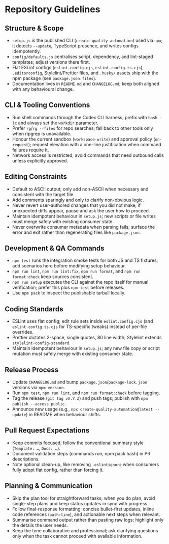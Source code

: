 # Repository Guidelines

## Structure & Scope

- `setup.js` is the published CLI (`create-quality-automation`) used via `npx`; it detects `--update`, TypeScript presence, and writes configs idempotently.
- `config/defaults.js` centralises script, dependency, and lint-staged templates; adjust versions there first.
- Flat ESLint configs (`eslint.config.cjs`, `eslint.config.ts.cjs`), `.editorconfig`, Stylelint/Prettier files, and `.husky/` assets ship with the npm package (see `package.json:files`).
- Documentation lives in `README.md` and `CHANGELOG.md`; keep both aligned with any behavioural change.

## CLI & Tooling Conventions

- Run shell commands through the Codex CLI harness; prefix with `bash -lc` and always set the `workdir` parameter.
- Prefer `rg`/`rg --files` for repo searches; fall back to other tools only when ripgrep is unavailable.
- Honour the current sandbox (`workspace-write`) and approval policy (`on-request`); request elevation with a one-line justification when command failures require it.
- Network access is restricted; avoid commands that need outbound calls unless explicitly approved.

## Editing Constraints

- Default to ASCII output; only add non-ASCII when necessary and consistent with the target file.
- Add comments sparingly and only to clarify non-obvious logic.
- Never revert user-authored changes that you did not make; if unexpected diffs appear, pause and ask the user how to proceed.
- Maintain idempotent behaviour in `setup.js`; new scripts or file writes must merge safely with existing consumer state.
- Never overwrite consumer metadata when parsing fails; surface the error and exit rather than regenerating files like `package.json`.

## Development & QA Commands

- `npm test` runs the integration smoke tests for both JS and TS fixtures; add scenarios here before modifying setup behaviour.
- `npm run lint`, `npm run lint:fix`, `npm run format`, and `npm run format:check` keep sources consistent.
- `npm run setup` executes the CLI against the repo itself for manual verification; prefer this plus `npm test` before releases.
- Use `npm pack` to inspect the publishable tarball locally.

## Coding Standards

- ESLint uses flat config; edit rule sets inside `eslint.config.cjs` (and `eslint.config.ts.cjs` for TS-specific tweaks) instead of per-file overrides.
- Prettier dictates 2-space, single quotes, 80 line width; Stylelint extends `stylelint-config-standard`.
- Maintain idempotent behaviour in `setup.js`; any new file copy or script mutation must safely merge with existing consumer state.

## Release Process

- Update `CHANGELOG.md` and bump `package.json`/`package-lock.json` versions via `npm version`.
- Run `npm test`, `npm run lint`, and `npm run format:check` before tagging.
- Tag the release (`git tag vX.Y.Z`) and push tags; publish with `npm publish --access public`.
- Announce new usage (e.g., `npx create-quality-automation@latest --update`) in README when behaviour shifts.

## Pull Request Expectations

- Keep commits focused; follow the conventional summary style (`Template: …`, `Docs: …`).
- Document validation steps (commands run, npm pack hash) in PR descriptions.
- Note optional clean-up, like removing `.eslintignore` when consumers fully adopt flat config, rather than forcing it.

## Planning & Communication

- Skip the plan tool for straightforward tasks; when you do plan, avoid single-step plans and keep status updates in sync with progress.
- Follow final-response formatting: concise bullet-first updates, inline code references (`path:line`), and actionable next steps when relevant.
- Summarise command output rather than pasting raw logs; highlight only the details the user needs.
- Keep the tone collaborative and professional; ask clarifying questions only when the task cannot proceed with available information.
